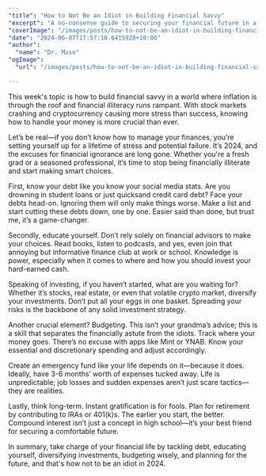 ```yaml
---
"title": "How to Not Be an Idiot in Building Financial Savvy"
"excerpt": "A no-nonsense guide to securing your financial future in a world more chaotic than ever."
"coverImage": "/images/posts/how-to-not-be-an-idiot-in-building-financial-savvy.png"
"date": "2024-06-07T17:57:10.6415928+10:00"
"author":
  "name": "Dr. Muse"
"ogImage":
  "url": "/images/posts/how-to-not-be-an-idiot-in-building-financial-savvy.png"

---
```


This week's topic is how to build financial savvy in a world where inflation is through the roof and financial illiteracy runs rampant. With stock markets crashing and cryptocurrency causing more stress than success, knowing how to handle your money is more crucial than ever.

Let’s be real—if you don’t know how to manage your finances, you’re setting yourself up for a lifetime of stress and potential failure. It’s 2024, and the excuses for financial ignorance are long gone. Whether you're a fresh grad or a seasoned professional, it’s time to stop being financially illiterate and start making smart choices.

First, know your debt like you know your social media stats. Are you drowning in student loans or just quicksand credit card debt? Face your debts head-on. Ignoring them will only make things worse. Make a list and start cutting these debts down, one by one. Easier said than done, but trust me, it’s a game-changer.

Secondly, educate yourself. Don’t rely solely on financial advisors to make your choices. Read books, listen to podcasts, and yes, even join that annoying but informative finance club at work or school. Knowledge is power, especially when it comes to where and how you should invest your hard-earned cash.

Speaking of investing, if you haven’t started, what are you waiting for? Whether it’s stocks, real estate, or even that volatile crypto market, diversify your investments. Don’t put all your eggs in one basket. Spreading your risks is the backbone of any solid investment strategy.

Another crucial element? Budgeting. This isn’t your grandma’s advice; this is a skill that separates the financially astute from the idiots. Track where your money goes. There’s no excuse with apps like Mint or YNAB. Know your essential and discretionary spending and adjust accordingly.

Create an emergency fund like your life depends on it—because it does. Ideally, have 3-6 months’ worth of expenses tucked away. Life is unpredictable; job losses and sudden expenses aren’t just scare tactics—they are realities.

Lastly, think long-term. Instant gratification is for fools. Plan for retirement by contributing to IRAs or 401(k)s. The earlier you start, the better. Compound interest isn’t just a concept in high school—it’s your best friend for securing a comfortable future.

In summary, take charge of your financial life by tackling debt, educating yourself, diversifying investments, budgeting wisely, and planning for the future, and that's how not to be an idiot in 2024.